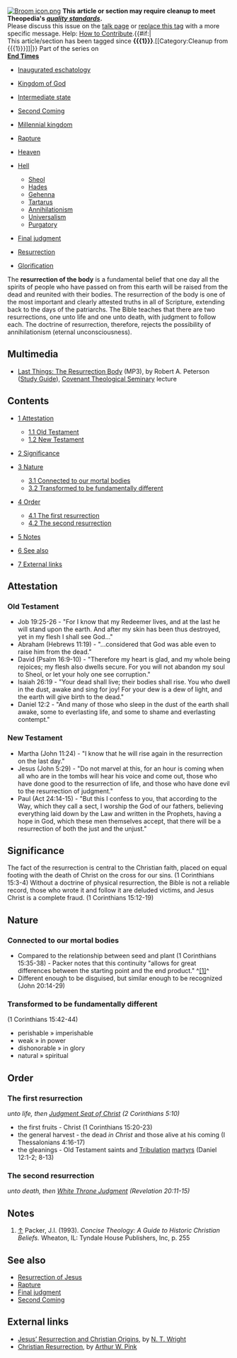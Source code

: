 [![Broom icon.png](images/thumb/9/90/Broom_icon.png/30px-Broom_icon.png.pagespeed.ce.3MDzK_R-j-.png)](http://www.theopedia.com/File:Broom_icon.png)
**This article or section may require cleanup to meet Theopedia's *[quality standards](http://www.theopedia.com/Theopedia:Writing_guide "Theopedia:Writing guide")*.**  
Please discuss this issue on the
[talk page](http://www.theopedia.com/Talk:Resurrection_of_the_body "Talk:Resurrection of the body")
or
[replace this tag](index.php?title=Resurrection_of_the_body&action=edit)
with a more specific message. Help:
[How to Contribute](http://www.theopedia.com/Help:How_to_contribute "Help:How to contribute").{{\#if:|  
This article/section has been tagged since
**{{{1}}}**.[[Category:Cleanup from {{{1}}}]]|}}
Part of the series on  
**[End Times](End_times "End times")**
-   [Inaugurated eschatology](Inaugurated_eschatology "Inaugurated eschatology")
-   [Kingdom of God](Kingdom_of_God "Kingdom of God")
-   [Intermediate state](Intermediate_state "Intermediate state")
-   [Second Coming](Second_Coming "Second Coming")
-   [Millennial kingdom](Millennial_kingdom "Millennial kingdom")
-   [Rapture](Rapture "Rapture")
-   [Heaven](Heaven "Heaven")
-   [Hell](Hell "Hell")
    -   [Sheol](Sheol "Sheol")
    -   [Hades](Hades "Hades")
    -   [Gehenna](Gehenna "Gehenna")
    -   [Tartarus](Tartarus "Tartarus")
    -   [Annihilationism](Annihilationism "Annihilationism")
    -   [Universalism](Universalism "Universalism")
    -   [Purgatory](Purgatory "Purgatory")

-   [Final judgment](Final_judgment "Final judgment")
-   [Resurrection](Resurrection "Resurrection")
-   [Glorification](Glorification "Glorification")

The **resurrection of the body** is a fundamental belief that one
day all the spirits of people who have passed on from this earth
will be raised from the dead and reunited with their bodies. The
resurrection of the body is one of the most important and clearly
attested truths in all of Scripture, extending back to the days of
the patriarchs. The Bible teaches that there are two resurrections,
one unto life and one unto death, with judgment to follow each. The
doctrine of resurrection, therefore, rejects the possibility of
annihilationism (eternal unconsciousness).

## Multimedia

-   [Last Things: The Resurrection Body](http://worldwidefreeresources.com/upload/ST240_Lecture_37.mp3)
    (MP3), by Robert A. Peterson
    ([Study Guide](http://worldwidefreeresources.com/upload/ST240_SG_37.pdf)),
    [Covenant Theological Seminary](Covenant_Theological_Seminary "Covenant Theological Seminary")
    lecture

## Contents

-   [1 Attestation](#Attestation)
    -   [1.1 Old Testament](#Old_Testament)
    -   [1.2 New Testament](#New_Testament)

-   [2 Significance](#Significance)
-   [3 Nature](#Nature)
    -   [3.1 Connected to our mortal bodies](#Connected_to_our_mortal_bodies)
    -   [3.2 Transformed to be fundamentally different](#Transformed_to_be_fundamentally_different)

-   [4 Order](#Order)
    -   [4.1 The first resurrection](#The_first_resurrection)
    -   [4.2 The second resurrection](#The_second_resurrection)

-   [5 Notes](#Notes)
-   [6 See also](#See_also)
-   [7 External links](#External_links)

## Attestation

### Old Testament

-   Job 19:25-26 - "For I know that my Redeemer lives, and at the
    last he will stand upon the earth. And after my skin has been thus
    destroyed, yet in my flesh I shall see God..."
-   Abraham (Hebrews 11:19) - "...considered that God was able even
    to raise him from the dead."
-   David (Psalm 16:9-10) - "Therefore my heart is glad, and my
    whole being rejoices; my flesh also dwells secure. For you will not
    abandon my soul to Sheol, or let your holy one see corruption."
-   Isaiah 26:19 - "Your dead shall live; their bodies shall rise.
    You who dwell in the dust, awake and sing for joy! For your dew is
    a dew of light, and the earth will give birth to the dead."
-   Daniel 12:2 - "And many of those who sleep in the dust of the
    earth shall awake, some to everlasting life, and some to shame and
    everlasting contempt."

### New Testament

-   Martha (John 11:24) - "I know that he will rise again in the
    resurrection on the last day."
-   Jesus (John 5:29) - "Do not marvel at this, for an hour is
    coming when all who are in the tombs will hear his voice and come
    out, those who have done good to the resurrection of life, and
    those who have done evil to the resurrection of judgment."
-   Paul (Act 24:14-15) - "But this I confess to you, that
    according to the Way, which they call a sect, I worship the God of
    our fathers, believing everything laid down by the Law and written
    in the Prophets, having a hope in God, which these men themselves
    accept, that there will be a resurrection of both the just and the
    unjust."

## Significance

The fact of the resurrection is central to the Christian faith,
placed on equal footing with the death of Christ on the cross for
our sins. (1 Corinthians 15:3-4) Without a doctrine of physical
resurrection, the Bible is not a reliable record, those who wrote
it and follow it are deluded victims, and Jesus Christ is a
complete fraud. (1 Corinthians 15:12-19)

## Nature

### Connected to our mortal bodies

-   Compared to the relationship between seed and plant (1
    Corinthians 15:35-38) - Packer notes that this continuity "allows
    for great differences between the starting point and the end
    product." ^[[1]](#note-0)^
-   Different enough to be disguised, but similar enough to be
    recognized (John 20:14-29)

### Transformed to be fundamentally different

(1 Corinthians 15:42-44)

-   perishable » imperishable
-   weak » in power
-   dishonorable » in glory
-   natural » spiritual

## Order

### The first resurrection

*unto life, then [Judgment Seat of Christ](index.php?title=Judgment_Seat&action=edit&redlink=1 "Judgment Seat (page does not exist)") (2 Corinthians 5:10)*

-   the first fruits - Christ (1 Corinthians 15:20-23)
-   the general harvest - the dead *in Christ* and those alive at
    his coming (I Thessalonians 4:16-17)
-   the gleanings - Old Testament saints and
    [Tribulation](Tribulation "Tribulation") [martyrs](Martyr "Martyr")
    (Daniel 12:1-2; 8-13)

### The second resurrection

*unto death, then [White Throne Judgment](index.php?title=White_Throne_Judgment&action=edit&redlink=1 "White Throne Judgment (page does not exist)") (Revelation 20:11-15)*

## Notes

1.  [↑](#ref-0) Packer, J.I. (1993).
    *Concise Theology: A Guide to Historic Christian Beliefs.* Wheaton,
    IL: Tyndale House Publishers, Inc, p. 255

## See also

-   [Resurrection of Jesus](Resurrection_of_Jesus "Resurrection of Jesus")
-   [Rapture](Rapture "Rapture")
-   [Final judgment](Final_judgment "Final judgment")
-   [Second Coming](Second_Coming "Second Coming")

## External links

-   [Jesus’ Resurrection and Christian Origins](http://www.ntwrightpage.com/Wright_Jesus_Resurrection.htm),
    by [N. T. Wright](N._T._Wright "N. T. Wright")
-   [Christian Resurrection](http://www.eternallifeministries.org/awp_resurrec.htm),
    by [Arthur W. Pink](Arthur_W._Pink "Arthur W. Pink")



